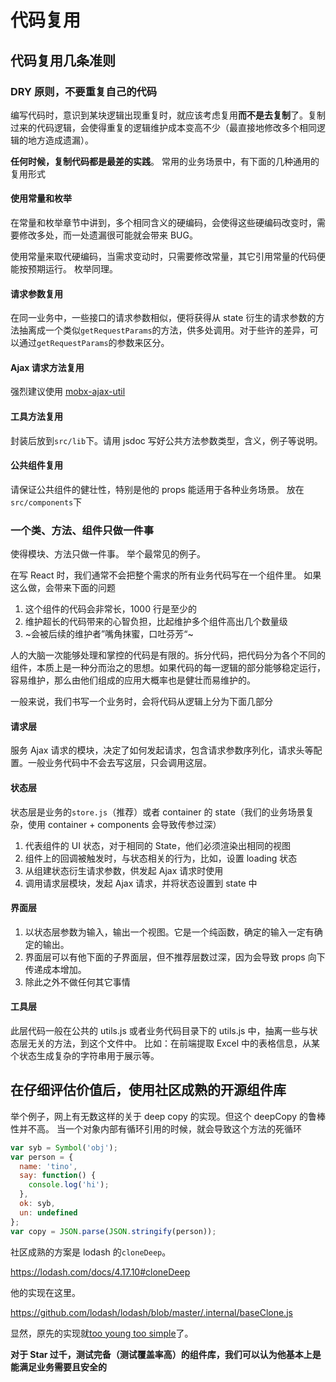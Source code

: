 # 代码复用

## 代码复用几条准则

### DRY 原则，不要重复自己的代码

编写代码时，意识到某块逻辑出现重复时，就应该考虑复用**而不是去复制**了。复制过来的代码逻辑，会使得重复的逻辑维护成本变高不少（最直接地修改多个相同逻辑的地方造成遗漏）。

**任何时候，复制代码都是最差的实践**。
常用的业务场景中，有下面的几种通用的复用形式

#### 使用常量和枚举

在常量和枚举章节中讲到，多个相同含义的硬编码，会使得这些硬编码改变时，需要修改多处，而一处遗漏很可能就会带来 BUG。

使用常量来取代硬编码，当需求变动时，只需要修改常量，其它引用常量的代码便能按预期运行。
枚举同理。

#### 请求参数复用

在同一业务中，一些接口的请求参数相似，便将获得从 state 衍生的请求参数的方法抽离成一个类似`getRequestParams`的方法，供多处调用。对于些许的差异，可以通过`getRequestParams`的参数来区分。

#### Ajax 请求方法复用

强烈建议使用 [mobx-ajax-util](https://github.com/tuia-fed/mobx-ajax-util)

#### 工具方法复用

封装后放到`src/lib`下。请用 jsdoc 写好公共方法参数类型，含义，例子等说明。

#### 公共组件复用

请保证公共组件的健壮性，特别是他的 props 能适用于各种业务场景。
放在`src/components`下

### 一个类、方法、组件只做一件事

使得模块、方法只做一件事。
举个最常见的例子。

在写 React 时，我们通常不会把整个需求的所有业务代码写在一个组件里。
如果这么做，会带来下面的问题

1. 这个组件的代码会非常长，1000 行是至少的
2. 维护超长的代码带来的心智负担，比起维护多个组件高出几个数量级
3. ~会被后续的维护者”嘴角抹蜜，口吐芬芳“~

人的大脑一次能够处理和掌控的代码是有限的。拆分代码，把代码分为各个不同的组件，本质上是一种分而治之的思想。如果代码的每一逻辑的部分能够稳定运行，容易维护，那么由他们组成的应用大概率也是健壮而易维护的。

一般来说，我们书写一个业务时，会将代码从逻辑上分为下面几部分

#### 请求层

服务 Ajax 请求的模块，决定了如何发起请求，包含请求参数序列化，请求头等配置。一般业务代码中不会去写这层，只会调用这层。

#### 状态层

状态层是业务的`store.js`（推荐）或者 container 的 state（我们的业务场景复杂，使用 container + components 会导致传参过深）

1. 代表组件的 UI 状态，对于相同的 State，他们必须渲染出相同的视图
2. 组件上的回调被触发时，与状态相关的行为，比如，设置 loading 状态
3. 从组建状态衍生请求参数，供发起 Ajax 请求时使用
4. 调用请求层模块，发起 Ajax 请求，并将状态设置到 state 中

#### 界面层

1. 以状态层参数为输入，输出一个视图。它是一个纯函数，确定的输入一定有确定的输出。
2. 界面层可以有他下面的子界面层，但不推荐层数过深，因为会导致 props 向下传递成本增加。
3. 除此之外不做任何其它事情

#### 工具层

此层代码一般在公共的 utils.js 或者业务代码目录下的 utils.js 中，抽离一些与状态层无关的方法，到这个文件中。
比如：在前端提取 Excel 中的表格信息，从某个状态生成复杂的字符串用于展示等。

## 在仔细评估价值后，使用社区成熟的开源组件库

举个例子，网上有无数这样的关于 deep copy 的实现。但这个 deepCopy 的鲁棒性并不高。
当一个对象内部有循环引用的时候，就会导致这个方法的死循环

```js
var syb = Symbol('obj');
var person = {
  name: 'tino',
  say: function() {
    console.log('hi');
  },
  ok: syb,
  un: undefined
};
var copy = JSON.parse(JSON.stringify(person));
```

社区成熟的方案是 lodash 的`cloneDeep`。

https://lodash.com/docs/4.17.10#cloneDeep

他的实现在这里。

https://github.com/lodash/lodash/blob/master/.internal/baseClone.js

显然，原先的实现就[too young too simple](https://zh.wikipedia.org/zh-hans/%E6%B1%9F%E6%B3%BD%E6%B0%91%E6%80%92%E6%96%A5%E9%A6%99%E6%B8%AF%E8%AE%B0%E8%80%85)了。

**对于 Star 过千，测试完备（测试覆盖率高）的组件库，我们可以认为他基本上是能满足业务需要且安全的**
